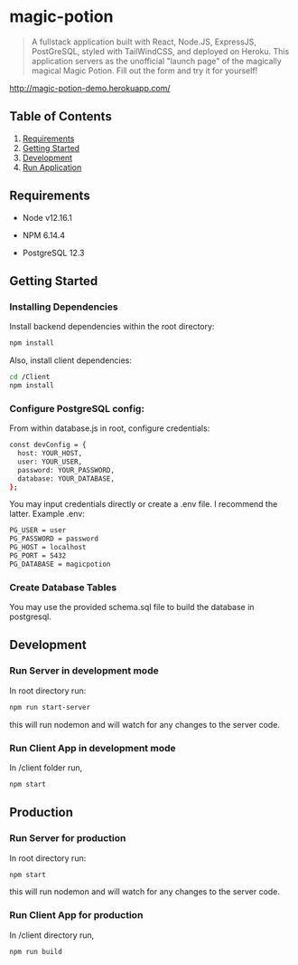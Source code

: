 # magic-potion

> A fullstack application built with React, Node.JS, ExpressJS, PostGreSQL, styled with TailWindCSS, and deployed on Heroku. This application servers as the unofficial "launch page" of the magically magical Magic Potion. Fill out the form and try it for yourself!

http://magic-potion-demo.herokuapp.com/

## Table of Contents

1. [Requirements](#requirements)
1. [Getting Started](#getting-started)
1. [Development](#development)
1. [Run Application](#run-application)

## Requirements

- Node v12.16.1

- NPM 6.14.4

- PostgreSQL 12.3

## Getting Started

### Installing Dependencies

Install backend dependencies within the root directory:

```sh
npm install
```

Also, install client dependencies:


```sh
cd /Client
npm install
```

### Configure PostgreSQL config:

From within database.js in root, configure credentials:

```sh
const devConfig = {
  host: YOUR_HOST,
  user: YOUR_USER,
  password: YOUR_PASSWORD,
  database: YOUR_DATABASE,
};
```
You may input credentials directly or create a .env file. I recommend the latter. Example .env:

```sh
PG_USER = user
PG_PASSWORD = password
PG_HOST = localhost
PG_PORT = 5432
PG_DATABASE = magicpotion
```

### Create Database Tables

You may use the provided schema.sql file to build the database in postgresql.

## Development

### Run Server in development mode
In root directory run:

```sh
npm run start-server
```

this will run nodemon and will watch for any changes to the server code.


### Run Client App in development mode

In /client folder run,

```sh
npm start
```
## Production

### Run Server for production
In root directory run:

```sh
npm start
```

this will run nodemon and will watch for any changes to the server code.

### Run Client App for production

In /client directory run,

```sh
npm run build
```

